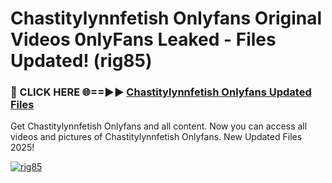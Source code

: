 # Chastitylynnfetish Onlyfans Original Videos 0nlyFans Leaked - Files Updated! (rig85)

<h3>🔴 CLICK HERE 🌐==►► <a href="https://tinyurl.com/2m67pmp6" rel="nofollow">Chastitylynnfetish Onlyfans Updated Files</a></h3>

Get Chastitylynnfetish Onlyfans and all content. Now you can access all videos and pictures of Chastitylynnfetish Onlyfans. New Updated Files 2025!

[![rig85](https://i.imgur.com/H4QAA4z.gif)](https://tinyurl.com/2m67pmp6)